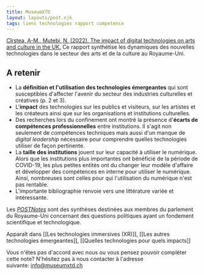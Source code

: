 ```yaml
---
title: MuseumXTD
layout: layouts/post.njk
tags: liens technologies rapport competence
---
```


[Cîrstea, A-M., Mutebi, N. (2022). The impact of digital technologies on arts and culture in the UK.](https://researchbriefings.files.parliament.uk/documents/POST-PN-0669/POST-PN-0669.pdf) 
Ce rapport synthétise les dynamiques des nouvelles technologies dans le secteur des arts et de la culture au Royaume-Uni.

## A retenir
- La **définition et l'utilisation des technologies émergeantes** qui sont susceptibles d'affecter l'avenir du secteur des industries culturelles et créatives (p. 2 et 3). 
- L'**impact** des technologies sur les publics et visiteurs, sur les artistes et les créateurs ainsi que sur les organisations et institutions culturelles.
- Des recherches lors du confinement ont montré la présence d'**écarts de compétences professionnelles** entre institutions. Il s'agit non seulement de compétences techniques mais aussi d'un manque de *digital leadership* nécessaire pour comprendre quelles technologies utiliser de façon pertinente. 
- La **taille des institutions** jouent sur leur capacité à utiliser le numérique. Alors que les institutions plus importantes ont bénéficié de la période de COVID-19, les plus petites entités ont du changer leur modèle d'affaire et développer des compétences en interne pour utiliser le numérique. Ainsi, nombreuses sont celles pour qui l'utilisation du numérique n'est pas rentable.
- L'importante bibliographie renvoie vers une littérature variée et intéressante. 

Les [*POSTNotes*](https://post.parliament.uk/research/) sont des synthèses destinées aux membres du parlement du Royaume-Uni
concernant des questions politiques ayant un fondement scientifique et technologique.


Apparaît dans [[Les technologies immersives (XR)]], [[Les autres technologies émergeantes]], [[Quelles technologies pour quels impacts]]

Vous n'êtes pas d'accord avec nous ou vous pensez pouvoir compléter cette note? N'hésitez pas à nous contacter à l'adresse suivante: [info@museumxtd.ch](mailto:info@museumxtd.ch)




